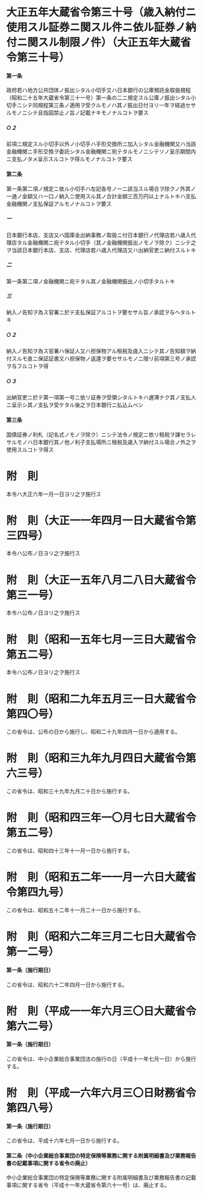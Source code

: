 # 大正五年大蔵省令第三十号（歳入納付ニ使用スル証券ニ関スル件ニ依ル証券ノ納付ニ関スル制限ノ件）（大正五年大蔵省令第三十号）
#### 第一条
政府若ハ地方公共団体ノ振出シタル小切手又ハ日本銀行の公庫預託金取扱規程（昭和二十五年大蔵省令第三十一号）第一条の二ニ規定スル公庫ノ振出シタル小切手ニシテ同規程第三条ノ適用ヲ受クルモノハ其ノ振出日付ヨリ一年ヲ経過セサルモノニシテ且指図禁止ノ旨ノ記載ナキモノナルコトヲ要ス
##### ○２
前項ニ規定スル小切手以外ノ小切手ハ手形交換所ニ加入シタル金融機関又ハ当該金融機関ニ手形交換ヲ委託シタル金融機関ニ宛テタルモノニシテソノ呈示期間内ニ支払ノタメ呈示スルコトヲ得ルモノナルコトヲ要ス
#### 第二条
第一条第二項ノ規定ニ依ル小切手ハ左記各号ノ一ニ該当スル場合ヲ除クノ外其ノ一通ノ金額又ハ一口ノ納入ニ使用スル其ノ合計金額三百万円以上ナルトキハ支払金融機関ノ支払保証アルモノナルコトヲ要ス
##### 一
日本銀行本店、支店又ハ国庫金出納事務ノ取扱ニ付日本銀行ノ代理店若ハ歳入代理店タル金融機関ニ宛テタル小切手（其ノ金融機関振出ノモノヲ除ク）ニシテ之ヲ当該日本銀行本店、支店、代理店若ハ歳入代理店又ハ出納官吏ニ納付スルトキ
##### 二
第一条第二項ノ金融機関ニ宛テタル其ノ金融機関振出ノ小切手タルトキ
##### 三
納入ノ告知ヲ為ス官署ニ於テ支払保証アルコトヲ要セサル旨ノ承認ヲ与ヘタルトキ
##### ○２
納入ノ告知ヲ為ス官署ハ保証人又ハ担保物アル租税及歳入ニシテ其ノ告知額ヲ納付スルモ直ニ保証証書又ハ担保物ノ返還ヲ要セサルモノニ限リ前項第三号ノ承認ヲ与フルコトヲ得
##### ○３
出納官吏ニ於テ第一項第一号ニ依リ証券ヲ受領シタルトキハ遅滞ナク其ノ支払人ニ呈示シ其ノ支払ヲ受ケタル後之ヲ日本銀行ニ払込ムベシ
#### 第三条
国債証券ノ利札（記名式ノモノヲ除ク）ニシテ法令ノ規定ニ依リ租税ヲ課セラレサルモノハ日本銀行其ノ他ノ利子支払場所ニ租税及歳入ヲ納付スル場合ノ外之ヲ使用スルコトヲ得ス
# 附　則
本令ハ大正六年一月一日ヨリ之ヲ施行ス
# 附　則（大正一一年四月一日大蔵省令第三四号）
本令ハ公布ノ日ヨリ之ヲ施行ス
# 附　則（大正一五年八月二八日大蔵省令第三一号）
本令ハ公布ノ日ヨリ之ヲ施行ス
# 附　則（昭和一五年七月一三日大蔵省令第五二号）
本令ハ公布ノ日ヨリ之ヲ施行ス
# 附　則（昭和二九年五月三一日大蔵省令第四〇号）
この省令は、公布の日から施行し、昭和二十九年四月一日から適用する。
# 附　則（昭和三九年九月四日大蔵省令第六三号）
この省令は、昭和三十九年九月二十日から施行する。
# 附　則（昭和四三年一〇月七日大蔵省令第五二号）
この省令は、昭和四十三年十一月一日から施行する。
# 附　則（昭和五二年一一月一六日大蔵省令第四九号）
この省令は、昭和五十二年十一月二十一日から施行する。
# 附　則（昭和六二年三月二七日大蔵省令第一二号）
#### 第一条（施行期日）
この省令は、昭和六十二年四月一日から施行する。
# 附　則（平成一一年六月三〇日大蔵省令第六二号）
#### 第一条（施行期日）
この省令は、中小企業総合事業団法の施行の日（平成十一年七月一日）から施行する。
# 附　則（平成一六年六月三〇日財務省令第四八号）
#### 第一条（施行期日）
この省令は、平成十六年七月一日から施行する。
#### 第二条（中小企業総合事業団の特定保険等業務に関する附属明細書及び業務報告書の記載事項に関する省令の廃止）
中小企業総合事業団の特定保険等業務に関する附属明細書及び業務報告書の記載事項に関する省令（平成十一年大蔵省令第六十一号）は、廃止する。
